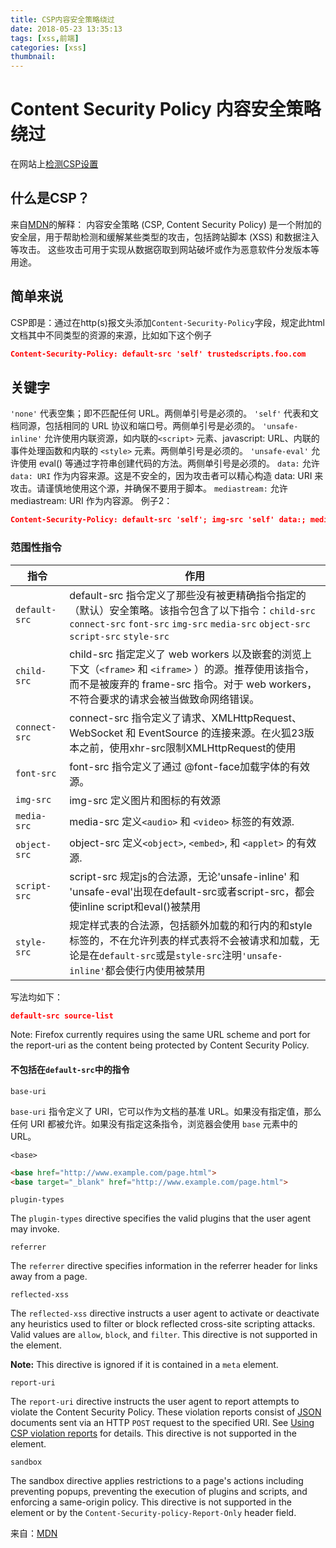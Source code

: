 ```yaml
---
title: CSP内容安全策略绕过
date: 2018-05-23 13:35:13
tags: [xss,前端]
categories: [xss]
thumbnail:
---
```


# Content Security Policy 内容安全策略绕过

在网站上[检测CSP设置](https://csp-evaluator.withgoogle.com/)

## 什么是CSP？
来自[MDN](https://developer.mozilla.org/zh-CN/docs/Web/Security/CSP/CSP_policy_directives)的解释：
内容安全策略 (CSP, Content Security Policy) 是一个附加的安全层，用于帮助检测和缓解某些类型的攻击，包括跨站脚本 (XSS) 和数据注入等攻击。 这些攻击可用于实现从数据窃取到网站破坏或作为恶意软件分发版本等用途。
## 简单来说
CSP即是：通过在http(s)报文头添加`Content-Security-Policy`字段，规定此html文档其中不同类型的资源的来源，比如如下这个例子

```json
Content-Security-Policy: default-src 'self' trustedscripts.foo.com
```

## 关键字

`'none'`
    代表空集；即不匹配任何 URL。两侧单引号是必须的。
`'self'`
    代表和文档同源，包括相同的 URL 协议和端口号。两侧单引号是必须的。
`'unsafe-inline'`
    允许使用内联资源，如内联的`<script>` 元素、javascript: URL、内联的事件处理函数和内联的 `<style>` 元素。两侧单引号是必须的。
`'unsafe-eval'`
    允许使用 eval() 等通过字符串创建代码的方法。两侧单引号是必须的。 
`data:`
    允许 `data: URI` 作为内容来源。这是不安全的，因为攻击者可以精心构造 data: URI 来攻击。请谨慎地使用这个源，并确保不要用于脚本。
`mediastream:`
    允许 mediastream: URI 作为内容源。
例子2：
```json
Content-Security-Policy: default-src 'self'; img-src 'self' data:; media-src mediastream:
```
### 范围性指令

| 指令          | 作用                                                         |
| ------------- | ------------------------------------------------------------ |
| `default-src` | default-src 指令定义了那些没有被更精确指令指定的（默认）安全策略。该指令包含了以下指令：`child-src`  `connect-src`  `font-src`  `img-src`  `media-src`  `object-src`  `script-src`  `style-src` |
| `child-src`   | child-src 指定定义了 web workers 以及嵌套的浏览上下文（`<frame>` 和 `<iframe>` ）的源。推荐使用该指令，而不是被废弃的 frame-src 指令。对于 web workers，不符合要求的请求会被当做致命网络错误。 |
| `connect-src` | connect-src 指令定义了请求、XMLHttpRequest、WebSocket 和 EventSource 的连接来源。在火狐23版本之前，使用xhr-src限制XMLHttpRequest的使用 |
| `font-src`    | font-src 指令定义了通过 @font-face加载字体的有效源。         |
| `img-src`     | img-src 定义图片和图标的有效源                               |
| `media-src`   | media-src 定义`<audio>` 和 `<video>` 标签的有效源.             |
| `object-src`  | object-src 定义`<object>`, `<embed>`, 和 `<applet>` 的有效源.   |
| `script-src`  | script-src 规定js的合法源，无论'unsafe-inline' 和 'unsafe-eval'出现在default-src或者script-src，都会使inline script和eval()被禁用 |
| `style-src`   | 规定样式表的合法源，包括额外加载的和行内的和style标签的，不在允许列表的样式表将不会被请求和加载，无论是在`default-src`或是`style-src`注明`'unsafe-inline'`都会使行内使用被禁用 |

写法均如下：

```json
default-src source-list
```

Note: Firefox currently requires using the same URL scheme and port for the report-uri as the content being protected by Content Security Policy.

#### 不包括在`default-src`中的指令

`base-uri`

`base-uri` 指令定义了 URI，它可以作为文档的基准 URL。如果没有指定值，那么任何 URI 都被允许。如果没有指定这条指令，浏览器会使用 `base` 元素中的 URL。 

`<base>`

```html
<base href="http://www.example.com/page.html">
<base target="_blank" href="http://www.example.com/page.html">
```

`plugin-types`

The `plugin-types` directive specifies the valid plugins that the user agent may invoke.

`referrer`

The `referrer` directive specifies information in the referrer header for links away from a page.

`reflected-xss`

The `reflected-xss` directive instructs a user agent to  activate or deactivate any heuristics used to filter or block reflected  cross-site scripting attacks. Valid values are `allow`, `block`, and `filter`. This directive is not supported in the  element.

**Note:** This directive is ignored if it is contained in a `meta` element.

`report-uri`

The `report-uri` directive instructs the user agent to  report attempts to violate the Content Security Policy. These violation  reports consist of [JSON](https://developer.mozilla.org/en/JSON) documents sent via an HTTP `POST` request to the specified URI. See [Using CSP violation reports](https://developer.mozilla.org/en/Security/CSP/Using_CSP_violation_reports) for details. This directive is not supported in the  element.

`sandbox`

The sandbox directive applies restrictions to a page's actions  including preventing popups, preventing the execution of plugins and  scripts, and enforcing a same-origin policy. This directive is not supported in the  element or by the `Content-Security-policy-Report-Only` header field.

来自：[MDN](https://developer.mozilla.org/zh-CN/docs/Web/Security/CSP/CSP_policy_directives)